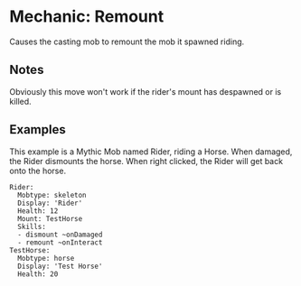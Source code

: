 Mechanic: Remount
=================

Causes the casting mob to remount the mob it spawned riding.

Notes
-----

Obviously this move won't work if the rider's mount has despawned or is
killed.

Examples
--------

This example is a Mythic Mob named Rider, riding a Horse. When damaged,
the Rider dismounts the horse. When right clicked, the Rider will get
back onto the horse.

    Rider:
      Mobtype: skeleton
      Display: 'Rider'
      Health: 12
      Mount: TestHorse
      Skills:
      - dismount ~onDamaged
      - remount ~onInteract
    TestHorse:
      Mobtype: horse
      Display: 'Test Horse'
      Health: 20
